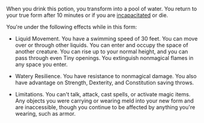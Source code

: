 When you drink this potion, you transform into a pool of water. You return to your true form after 10 minutes or if you are [incapacitated](https://5e.tools/conditionsdiseases.html#incapacitated_phb) or die.

You're under the following effects while in this form:

-   Liquid Movement. You have a swimming speed of 30 feet. You can move over or through other liquids. You can enter and occupy the space of another creature. You can rise up to your normal height, and you can pass through even Tiny openings. You extinguish nonmagical flames in any space you enter.

-   Watery Resilience. You have resistance to nonmagical damage. You also have advantage on Strength, Dexterity, and Constitution saving throws.

-   Limitations. You can't talk, attack, cast spells, or activate magic items. Any objects you were carrying or wearing meld into your new form and are inaccessible, though you continue to be affected by anything you're wearing, such as armor.